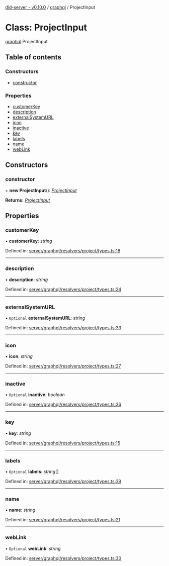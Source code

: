 [did-server - v0.10.0](../README.md) / [graphql](../modules/graphql.md) / ProjectInput

# Class: ProjectInput

[graphql](../modules/graphql.md).ProjectInput

## Table of contents

### Constructors

- [constructor](graphql.projectinput.md#constructor)

### Properties

- [customerKey](graphql.projectinput.md#customerkey)
- [description](graphql.projectinput.md#description)
- [externalSystemURL](graphql.projectinput.md#externalsystemurl)
- [icon](graphql.projectinput.md#icon)
- [inactive](graphql.projectinput.md#inactive)
- [key](graphql.projectinput.md#key)
- [labels](graphql.projectinput.md#labels)
- [name](graphql.projectinput.md#name)
- [webLink](graphql.projectinput.md#weblink)

## Constructors

### constructor

\+ **new ProjectInput**(): [*ProjectInput*](graphql.projectinput.md)

**Returns:** [*ProjectInput*](graphql.projectinput.md)

## Properties

### customerKey

• **customerKey**: *string*

Defined in: [server/graphql/resolvers/project/types.ts:18](https://github.com/Puzzlepart/did/blob/dev/server/graphql/resolvers/project/types.ts#L18)

___

### description

• **description**: *string*

Defined in: [server/graphql/resolvers/project/types.ts:24](https://github.com/Puzzlepart/did/blob/dev/server/graphql/resolvers/project/types.ts#L24)

___

### externalSystemURL

• `Optional` **externalSystemURL**: *string*

Defined in: [server/graphql/resolvers/project/types.ts:33](https://github.com/Puzzlepart/did/blob/dev/server/graphql/resolvers/project/types.ts#L33)

___

### icon

• **icon**: *string*

Defined in: [server/graphql/resolvers/project/types.ts:27](https://github.com/Puzzlepart/did/blob/dev/server/graphql/resolvers/project/types.ts#L27)

___

### inactive

• `Optional` **inactive**: *boolean*

Defined in: [server/graphql/resolvers/project/types.ts:36](https://github.com/Puzzlepart/did/blob/dev/server/graphql/resolvers/project/types.ts#L36)

___

### key

• **key**: *string*

Defined in: [server/graphql/resolvers/project/types.ts:15](https://github.com/Puzzlepart/did/blob/dev/server/graphql/resolvers/project/types.ts#L15)

___

### labels

• `Optional` **labels**: *string*[]

Defined in: [server/graphql/resolvers/project/types.ts:39](https://github.com/Puzzlepart/did/blob/dev/server/graphql/resolvers/project/types.ts#L39)

___

### name

• **name**: *string*

Defined in: [server/graphql/resolvers/project/types.ts:21](https://github.com/Puzzlepart/did/blob/dev/server/graphql/resolvers/project/types.ts#L21)

___

### webLink

• `Optional` **webLink**: *string*

Defined in: [server/graphql/resolvers/project/types.ts:30](https://github.com/Puzzlepart/did/blob/dev/server/graphql/resolvers/project/types.ts#L30)
